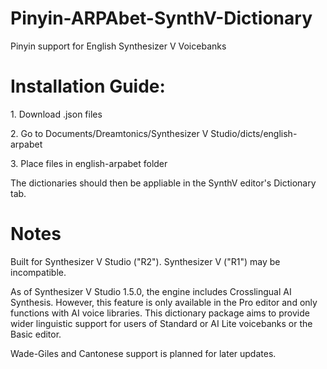 # Pinyin-ARPAbet-SynthV-Dictionary
<p>Pinyin support for English Synthesizer V Voicebanks</p>

# Installation Guide:
<p>1. Download .json files</p>
<p>2. Go to Documents/Dreamtonics/Synthesizer V Studio/dicts/english-arpabet </p>
<p>3. Place files in english-arpabet folder</p>
<p>The dictionaries should then be appliable in the SynthV editor's Dictionary tab.</p>

# Notes
<p>Built for Synthesizer V Studio ("R2"). Synthesizer V ("R1") may be incompatible.</p>
<p>As of Synthesizer V Studio 1.5.0, the engine includes Crosslingual AI Synthesis. However, this feature is only available in the Pro editor and only functions with AI voice libraries. This dictionary package aims to provide wider linguistic support for users of Standard or AI Lite voicebanks or the Basic editor.</p>
<p>Wade-Giles and Cantonese support is planned for later updates.</p>
